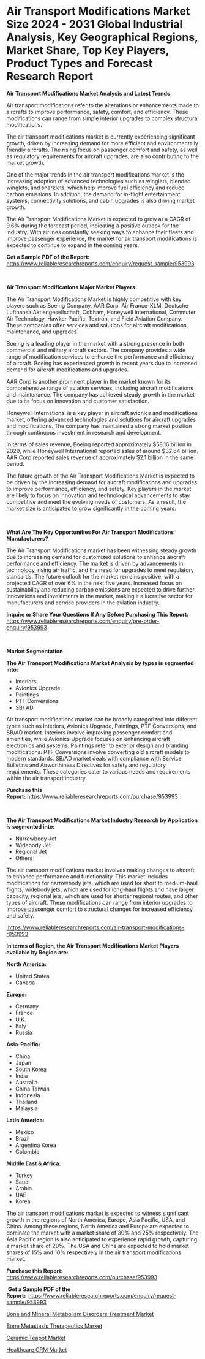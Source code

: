 <p><h1>Air Transport Modifications Market Size 2024 - 2031 Global Industrial Analysis, Key Geographical Regions, Market Share, Top Key Players, Product Types and Forecast Research Report</h1></p><p><strong>Air Transport Modifications Market Analysis and Latest Trends</strong></p>
<p><p>Air transport modifications refer to the alterations or enhancements made to aircrafts to improve performance, safety, comfort, and efficiency. These modifications can range from simple interior upgrades to complex structural modifications.</p><p>The air transport modifications market is currently experiencing significant growth, driven by increasing demand for more efficient and environmentally friendly aircrafts. The rising focus on passenger comfort and safety, as well as regulatory requirements for aircraft upgrades, are also contributing to the market growth.</p><p>One of the major trends in the air transport modifications market is the increasing adoption of advanced technologies such as winglets, blended winglets, and sharklets, which help improve fuel efficiency and reduce carbon emissions. In addition, the demand for in-flight entertainment systems, connectivity solutions, and cabin upgrades is also driving market growth.</p><p>The Air Transport Modifications Market is expected to grow at a CAGR of 9.6% during the forecast period, indicating a positive outlook for the industry. With airlines constantly seeking ways to enhance their fleets and improve passenger experience, the market for air transport modifications is expected to continue to expand in the coming years.</p></p>
<p><strong>Get a Sample PDF of the Report:&nbsp;</strong> <a href="https://www.reliableresearchreports.com/enquiry/request-sample/953993">https://www.reliableresearchreports.com/enquiry/request-sample/953993</a></p>
<p>&nbsp;</p>
<p><strong>Air Transport Modifications Major Market Players</strong></p>
<p><p>The Air Transport Modifications Market is highly competitive with key players such as Boeing Company, AAR Corp, Air France-KLM, Deutsche Lufthansa Aktiengesellschaft, Cobham, Honeywell International, Commuter Air Technology, Hawker Pacific, Textron, and Field Aviation Company. These companies offer services and solutions for aircraft modifications, maintenance, and upgrades.</p><p>Boeing is a leading player in the market with a strong presence in both commercial and military aircraft sectors. The company provides a wide range of modification services to enhance the performance and efficiency of aircraft. Boeing has experienced growth in recent years due to increased demand for aircraft modifications and upgrades.</p><p>AAR Corp is another prominent player in the market known for its comprehensive range of aviation services, including aircraft modifications and maintenance. The company has achieved steady growth in the market due to its focus on innovation and customer satisfaction.</p><p>Honeywell International is a key player in aircraft avionics and modifications market, offering advanced technologies and solutions for aircraft upgrades and modifications. The company has maintained a strong market position through continuous investment in research and development.</p><p>In terms of sales revenue, Boeing reported approximately $58.16 billion in 2020, while Honeywell International reported sales of around $32.64 billion. AAR Corp reported sales revenue of approximately $2.1 billion in the same period.</p><p>The future growth of the Air Transport Modifications Market is expected to be driven by the increasing demand for aircraft modifications and upgrades to improve performance, efficiency, and safety. Key players in the market are likely to focus on innovation and technological advancements to stay competitive and meet the evolving needs of customers. As a result, the market size is anticipated to grow significantly in the coming years.</p></p>
<p>&nbsp;</p>
<p><strong>What Are The Key Opportunities For Air Transport Modifications Manufacturers?</strong></p>
<p><p>The Air Transport Modifications market has been witnessing steady growth due to increasing demand for customized solutions to enhance aircraft performance and efficiency. The market is driven by advancements in technology, rising air traffic, and the need for upgrades to meet regulatory standards. The future outlook for the market remains positive, with a projected CAGR of over 6% in the next five years. Increased focus on sustainability and reducing carbon emissions are expected to drive further innovations and investments in the market, making it a lucrative sector for manufacturers and service providers in the aviation industry.</p></p>
<p><strong>Inquire or Share Your Questions If Any Before Purchasing This Report:</strong> <a href="https://www.reliableresearchreports.com/enquiry/pre-order-enquiry/953993">https://www.reliableresearchreports.com/enquiry/pre-order-enquiry/953993</a></p>
<p>&nbsp;</p>
<p><strong>Market Segmentation</strong></p>
<p><strong>The Air Transport Modifications Market Analysis by types is segmented into:</strong></p>
<p><ul><li>Interiors</li><li>Avionics Upgrade</li><li>Paintings</li><li>PTF Conversions</li><li>SB/ AD</li></ul></p>
<p><p>Air transport modifications market can be broadly categorized into different types such as Interiors, Avionics Upgrade, Paintings, PTF Conversions, and SB/AD market. Interiors involve improving passenger comfort and amenities, while Avionics Upgrade focuses on enhancing aircraft electronics and systems. Paintings refer to exterior design and branding modifications. PTF Conversions involve converting old aircraft models to modern standards. SB/AD market deals with compliance with Service Bulletins and Airworthiness Directives for safety and regulatory requirements. These categories cater to various needs and requirements within the air transport industry.</p></p>
<p><strong>Purchase this Report:&nbsp;</strong><a href="https://www.reliableresearchreports.com/purchase/953993">https://www.reliableresearchreports.com/purchase/953993</a></p>
<p>&nbsp;</p>
<p><strong>The Air Transport Modifications Market Industry Research by Application is segmented into:</strong></p>
<p><ul><li>Narrowbody Jet</li><li>Widebody Jet</li><li>Regional Jet</li><li>Others</li></ul></p>
<p><p>The air transport modifications market involves making changes to aircraft to enhance performance and functionality. This market includes modifications for narrowbody jets, which are used for short to medium-haul flights, widebody jets, which are used for long-haul flights and have larger capacity, regional jets, which are used for shorter regional routes, and other types of aircraft. These modifications can range from interior upgrades to improve passenger comfort to structural changes for increased efficiency and safety.</p></p>
<p><a href="https://www.reliableresearchreports.com/air-transport-modifications-r953993">&nbsp;https://www.reliableresearchreports.com/air-transport-modifications-r953993</a></p>
<p><strong>In terms of Region, the Air Transport Modifications Market Players available by Region are:</strong></p>
<p>
    <p> <strong> North America: </strong>
        <ul>
            <li>United States</li>
            <li>Canada</li>
        </ul>
        </p> 
    <p> <strong> Europe: </strong>
        <ul>
            <li>Germany</li>
            <li>France</li>
            <li>U.K.</li>
            <li>Italy</li>
            <li>Russia</li>
        </ul>
        </p> 
    <p> <strong> Asia-Pacific: </strong>
        <ul>
            <li>China</li>
            <li>Japan</li>
            <li>South Korea</li>
            <li>India</li>
            <li>Australia</li>
            <li>China Taiwan</li>
            <li>Indonesia</li>
            <li>Thailand</li>
            <li>Malaysia</li>
        </ul>
        </p> 
    <p> <strong> Latin America: </strong>
        <ul>
            <li>Mexico</li>
            <li>Brazil</li>
            <li>Argentina Korea</li>
            <li>Colombia</li>
        </ul>
        </p> 
    <p> <strong> Middle East & Africa: </strong>
        <ul>
            <li>Turkey</li>
            <li>Saudi</li>
            <li>Arabia</li>
            <li>UAE</li>
            <li>Korea</li>
        </ul>
    </p>
    </p>
<p><p>The air transport modifications market is expected to witness significant growth in the regions of North America, Europe, Asia Pacific, USA, and China. Among these regions, North America and Europe are expected to dominate the market with a market share of 30% and 25% respectively. The Asia Pacific region is also anticipated to experience rapid growth, capturing a market share of 20%. The USA and China are expected to hold market shares of 15% and 10% respectively in the air transport modifications market.</p></p>
<p><strong>Purchase this Report: </strong><a href="https://www.reliableresearchreports.com/purchase/953993">https://www.reliableresearchreports.com/purchase/953993</a></p>
<p>&nbsp;<strong>Get a Sample PDF of the Report:&nbsp;&nbsp;</strong><a href="https://www.reliableresearchreports.com/enquiry/request-sample/953993">https://www.reliableresearchreports.com/enquiry/request-sample/953993</a></p>
<p><strong></strong></p>
<p><p><a href="https://github.com/edytherolanlouisejk1miz0wig/Market-Research-Report-List-2/blob/main/bone-and-mineral-metabolism-disorders-treatment-market.md">Bone and Mineral Metabolism Disorders Treatment Market</a></p><p><a href="https://github.com/EunaWiegad2023/Market-Research-Report-List-1/blob/main/bone-metastasis-therapeutics-market.md">Bone Metastasis Therapeutics Market</a></p><p><a href="https://www.linkedin.com/pulse/ceramic-teapot-market-trends-analysis-forecasted-period-2024-2031-0dpke">Ceramic Teapot Market</a></p><p><a href="https://www.linkedin.com/pulse/healthcare-crm-market-key-successful-business-strategy-forecast-mfmhf">Healthcare CRM Market</a></p></p>